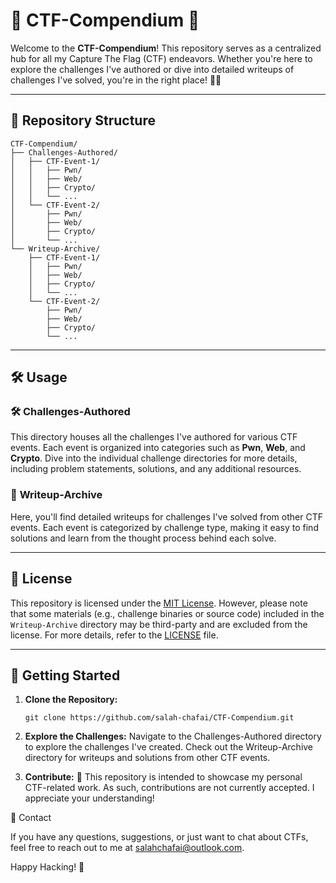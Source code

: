 # 🚩 CTF-Compendium 🚩

Welcome to the **CTF-Compendium**! This repository serves as a centralized hub for all my Capture The Flag (CTF) endeavors. Whether you're here to explore the challenges I've authored or dive into detailed writeups of challenges I've solved, you're in the right place! 🕵️‍♂️

---
## 📂 Repository Structure
```
CTF-Compendium/
├── Challenges-Authored/
│   ├── CTF-Event-1/
│   │   ├── Pwn/
│   │   ├── Web/
│   │   ├── Crypto/
│   │   └── ...
│   └── CTF-Event-2/
│       ├── Pwn/
│       ├── Web/
│       ├── Crypto/
│       └── ...
└── Writeup-Archive/
    ├── CTF-Event-1/
    │   ├── Pwn/
    │   ├── Web/
    │   ├── Crypto/
    │   └── ...
    └── CTF-Event-2/
        ├── Pwn/
        ├── Web/
        ├── Crypto/
        └── ...
```
---

## 🛠️ Usage

### 🛠️ **Challenges-Authored**
This directory houses all the challenges I've authored for various CTF events. Each event is organized into categories such as **Pwn**, **Web**, and **Crypto**. Dive into the individual challenge directories for more details, including problem statements, solutions, and any additional resources.

### 📝 **Writeup-Archive**
Here, you'll find detailed writeups for challenges I've solved from other CTF events. Each event is categorized by challenge type, making it easy to find solutions and learn from the thought process behind each solve.

---

## 📜 License

This repository is licensed under the [MIT License](LICENSE). However, please note that some materials (e.g., challenge binaries or source code) included in the `Writeup-Archive` directory may be third-party and are excluded from the license. For more details, refer to the [LICENSE](LICENSE) file.

---


## 🚀 Getting Started

1. **Clone the Repository:**
   ```
   git clone https://github.com/salah-chafai/CTF-Compendium.git
   ```

2. **Explore the Challenges:**
   Navigate to the Challenges-Authored directory to explore the challenges I've created.
   Check out the Writeup-Archive directory for writeups and solutions from other CTF events.
   
4. **Contribute:**
   🚫 This repository is intended to showcase my personal CTF-related work. As such, contributions are not currently accepted. I appreciate your understanding!
   
📧 Contact

If you have any questions, suggestions, or just want to chat about CTFs, feel free to reach out to me at salahchafai@outlook.com.

Happy Hacking! 🚩

